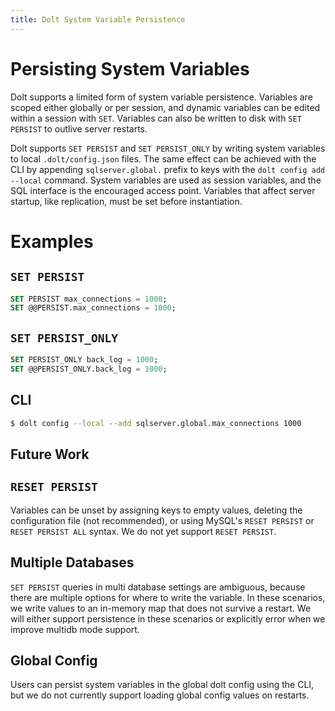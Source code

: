 ```yaml
---
title: Dolt System Variable Persistence
---
```


# Persisting System Variables

Dolt supports a limited form of system variable persistence. Variables
are scoped either globally or per session, and dynamic variables can be
edited within a session with `SET`. Variables can also be written to
disk with `SET PERSIST` to outlive server restarts.

Dolt supports `SET PERSIST` and `SET PERSIST_ONLY` by writing system
variables to local `.dolt/config.json` files. The same effect can be
achieved with the CLI by appending `sqlserver.global.` prefix to
keys with the `dolt config add --local` command. System
variables are used as session variables, and the SQL interface is
the encouraged access point. Variables that affect server startup, like
replication, must be set before instantiation.

# Examples

## `SET PERSIST`

```sql
SET PERSIST max_connections = 1000;
SET @@PERSIST.max_connections = 1000;
```

## `SET PERSIST_ONLY`

```sql
SET PERSIST_ONLY back_log = 1000;
SET @@PERSIST_ONLY.back_log = 1000;
```

## CLI

```bash
$ dolt config --local --add sqlserver.global.max_connections 1000
```

## Future Work

## `RESET PERSIST`

Variables can be unset by assigning keys to empty values, deleting the
configuration file (not recommended), or using MySQL's `RESET PERSIST`
or `RESET PERSIST ALL` syntax. We do not yet support `RESET PERSIST`.

## Multiple Databases

`SET PERSIST` queries in multi database settings are ambiguous, because
there are multiple options for where to write the variable. In these
scenarios, we write values to an in-memory map that does not survive a
restart. We will either support persistence in these scenarios or
explicitly error when we improve multidb mode support.

## Global Config

Users can persist system variables in the global dolt config using
the CLI, but we do not currently support loading global config values
on restarts.
